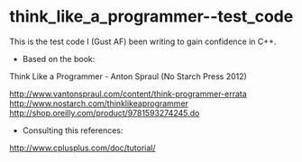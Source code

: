 think_like_a_programmer--test_code
==================================


This is the test code I (Gust AF) been writing to gain confidence in C++.


- Based on the book:

Think Like a Programmer - Anton Spraul (No Starch Press 2012)

>  
http://www.vantonspraul.com/content/think-programmer-errata  
http://www.nostarch.com/thinklikeaprogrammer  
http://shop.oreilly.com/product/9781593274245.do  



- Consulting this references:

http://www.cplusplus.com/doc/tutorial/
